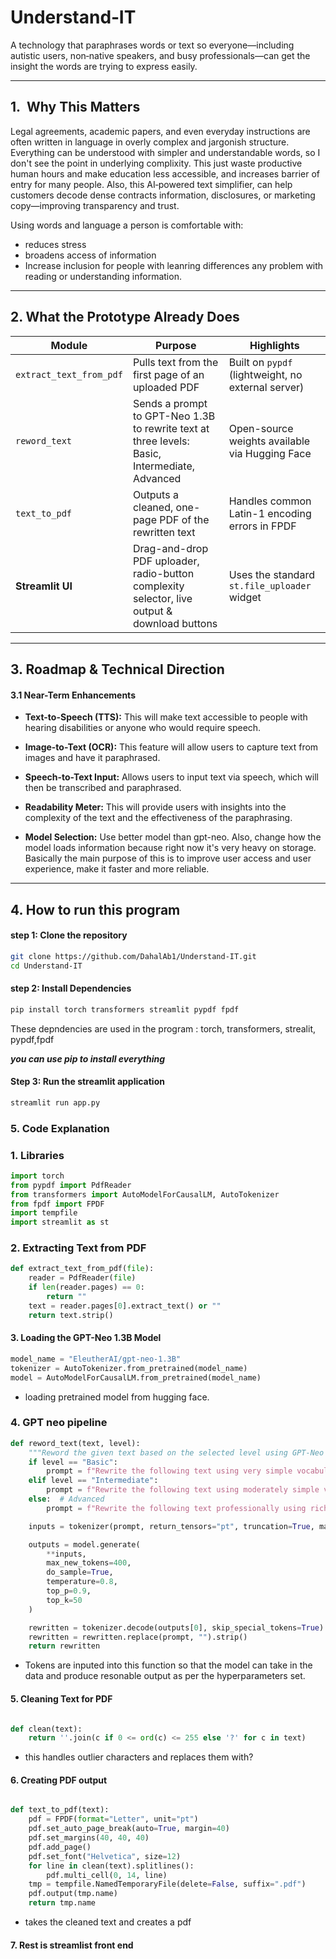 # Understand‑IT

A technology that paraphrases words or text so everyone—including autistic users, non‑native speakers, and busy professionals—can get the insight the words are trying to express easily.

---

## 1.  Why This Matters

Legal agreements, academic papers, and even everyday instructions are often written in language in overly complex and jargonish structure. Everything can be understood with simpler and understandable words, so I don't see the point in underlying complixity. This just waste productive human hours and make education less accessible, and increases barrier of entry for many people.  Also, this AI‑powered text simplifier, can help customers decode dense contracts information, disclosures, or marketing copy—improving transparency and trust. 

 Using words and language a person is comfortable with:
 - reduces stress
 -  broadens access of information
 - Increase inclusion for people with leanring differences any problem with reading or understanding information.  
 ---

 ## 2. What the Prototype Already Does

| Module                 | Purpose                                                        | Highlights                                           |
|------------------------|----------------------------------------------------------------|------------------------------------------------------|
| `extract_text_from_pdf` | Pulls text from the first page of an uploaded PDF             | Built on `pypdf` (lightweight, no external server)   |
| `reword_text`          | Sends a prompt to GPT-Neo 1.3B to rewrite text at three levels: Basic, Intermediate, Advanced | Open-source weights available via Hugging Face       |
| `text_to_pdf`          | Outputs a cleaned, one-page PDF of the rewritten text         | Handles common Latin-1 encoding errors in FPDF       |
| **Streamlit UI**       | Drag-and-drop PDF uploader, radio-button complexity selector, live output & download buttons | Uses the standard `st.file_uploader` widget          |

---

## 3. Roadmap & Technical Direction

#### 3.1 Near-Term Enhancements

- **Text-to-Speech (TTS):** This will make text accessible to people with hearing disabilities or anyone who would require speech. 

- **Image-to-Text (OCR):**  This feature will allow users to capture text from images and have it paraphrased.

- **Speech-to-Text Input:**  Allows users to input text via speech, which will then be transcribed and paraphrased.

- **Readability Meter:**  This will provide users with insights into the complexity of the text and the effectiveness of the paraphrasing.

- **Model Selection:**  Use better model than gpt-neo. Also, change how the model loads information because right now it's very heavy on storage. Basically the main purpose of this is to improve user access and user experience, make it faster and more reliable.

---
## 4. How to run this program 


#### step 1: Clone the repository 

```bash 
git clone https://github.com/DahalAb1/Understand-IT.git
cd Understand-IT
```

#### step 2: Install Dependencies
```bash 
pip install torch transformers streamlit pypdf fpdf
```
These depndencies are used in the program : torch, transformers, strealit, pypdf,fpdf  


**_you can use pip to install everything_** 


#### Step 3: Run the streamlit application
```bash 
streamlit run app.py
```


### 5. Code Explanation 

### 1. Libraries

```python
import torch
from pypdf import PdfReader
from transformers import AutoModelForCausalLM, AutoTokenizer
from fpdf import FPDF
import tempfile
import streamlit as st
```

### 2. Extracting Text from PDF 

```python
def extract_text_from_pdf(file):
    reader = PdfReader(file)
    if len(reader.pages) == 0:
        return ""
    text = reader.pages[0].extract_text() or ""
    return text.strip()
```
#### 3. Loading the GPT-Neo 1.3B Model
```python
model_name = "EleutherAI/gpt-neo-1.3B"
tokenizer = AutoTokenizer.from_pretrained(model_name)
model = AutoModelForCausalLM.from_pretrained(model_name)
```
 - loading pretrained model from hugging face.

### 4. GPT neo pipeline

```python
def reword_text(text, level):
    """Reword the given text based on the selected level using GPT-Neo 1.3B."""
    if level == "Basic":
        prompt = f"Rewrite the following text using very simple vocabulary:\n\n{text}\n\nRewritten Text:"
    elif level == "Intermediate":
        prompt = f"Rewrite the following text using moderately simple vocabulary:\n\n{text}\n\nRewritten Text:"
    else:  # Advanced
        prompt = f"Rewrite the following text professionally using rich vocabulary:\n\n{text}\n\nRewritten Text:"

    inputs = tokenizer(prompt, return_tensors="pt", truncation=True, max_length=1024)

    outputs = model.generate(
        **inputs,
        max_new_tokens=400,
        do_sample=True,
        temperature=0.8,
        top_p=0.9,
        top_k=50
    )

    rewritten = tokenizer.decode(outputs[0], skip_special_tokens=True)
    rewritten = rewritten.replace(prompt, "").strip()
    return rewritten
```
- Tokens are inputed into this function so that the model can take in the data and produce resonable output as per the hyperparameters set. 

#### 5. Cleaning Text for PDF 
```python

def clean(text):
    return ''.join(c if 0 <= ord(c) <= 255 else '?' for c in text)

```

- this handles outlier characters and replaces them with?

#### 6. Creating PDF output 

```python

def text_to_pdf(text):
    pdf = FPDF(format="Letter", unit="pt")
    pdf.set_auto_page_break(auto=True, margin=40)
    pdf.set_margins(40, 40, 40)
    pdf.add_page()
    pdf.set_font("Helvetica", size=12)
    for line in clean(text).splitlines():
        pdf.multi_cell(0, 14, line)
    tmp = tempfile.NamedTemporaryFile(delete=False, suffix=".pdf")
    pdf.output(tmp.name)
    return tmp.name
```
- takes the cleaned text and creates a pdf

#### 7. Rest is streamlist front end

